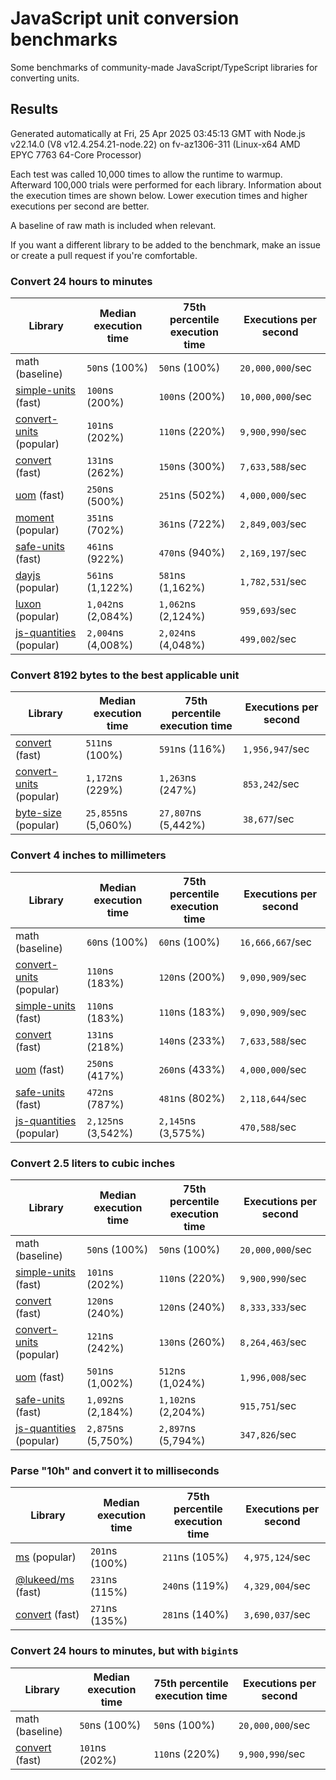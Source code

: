 # JavaScript unit conversion benchmarks

Some benchmarks of community-made JavaScript/TypeScript libraries for converting units.

## Results

<!-- beginblock(results) -->

Generated automatically at Fri, 25 Apr 2025 03:45:13 GMT with Node.js v22.14.0 (V8 v12.4.254.21-node.22) on fv-az1306-311 (Linux-x64 AMD EPYC 7763 64-Core Processor)

Each test was called 10,000 times to allow the runtime to warmup.
Afterward 100,000 trials were performed for each library.
Information about the execution times are shown below.
Lower execution times and higher executions per second are better.

A baseline of raw math is included when relevant.

If you want a different library to be added to the benchmark, make an issue or create a pull request if you're comfortable.

### Convert 24 hours to minutes

| Library                                                            | Median execution time | 75th percentile execution time | Executions per second |
| ------------------------------------------------------------------ | --------------------- | ------------------------------ | --------------------- |
| math (baseline)                                                    | `50`ns (100%)         | `50`ns (100%)                  | `20,000,000`/sec      |
| [simple-units](https://npmjs.com/package/simple-units) (fast)      | `100`ns (200%)        | `100`ns (200%)                 | `10,000,000`/sec      |
| [convert-units](https://npmjs.com/package/convert-units) (popular) | `101`ns (202%)        | `110`ns (220%)                 | `9,900,990`/sec       |
| [convert](https://npmjs.com/package/convert) (fast)                | `131`ns (262%)        | `150`ns (300%)                 | `7,633,588`/sec       |
| [uom](https://npmjs.com/package/uom) (fast)                        | `250`ns (500%)        | `251`ns (502%)                 | `4,000,000`/sec       |
| [moment](https://npmjs.com/package/moment) (popular)               | `351`ns (702%)        | `361`ns (722%)                 | `2,849,003`/sec       |
| [safe-units](https://npmjs.com/package/safe-units) (fast)          | `461`ns (922%)        | `470`ns (940%)                 | `2,169,197`/sec       |
| [dayjs](https://npmjs.com/package/dayjs) (popular)                 | `561`ns (1,122%)      | `581`ns (1,162%)               | `1,782,531`/sec       |
| [luxon](https://npmjs.com/package/luxon) (popular)                 | `1,042`ns (2,084%)    | `1,062`ns (2,124%)             | `959,693`/sec         |
| [js-quantities](https://npmjs.com/package/js-quantities) (popular) | `2,004`ns (4,008%)    | `2,024`ns (4,048%)             | `499,002`/sec         |

### Convert 8192 bytes to the best applicable unit

| Library                                                            | Median execution time | 75th percentile execution time | Executions per second |
| ------------------------------------------------------------------ | --------------------- | ------------------------------ | --------------------- |
| [convert](https://npmjs.com/package/convert) (fast)                | `511`ns (100%)        | `591`ns (116%)                 | `1,956,947`/sec       |
| [convert-units](https://npmjs.com/package/convert-units) (popular) | `1,172`ns (229%)      | `1,263`ns (247%)               | `853,242`/sec         |
| [byte-size](https://npmjs.com/package/byte-size) (popular)         | `25,855`ns (5,060%)   | `27,807`ns (5,442%)            | `38,677`/sec          |

### Convert 4 inches to millimeters

| Library                                                            | Median execution time | 75th percentile execution time | Executions per second |
| ------------------------------------------------------------------ | --------------------- | ------------------------------ | --------------------- |
| math (baseline)                                                    | `60`ns (100%)         | `60`ns (100%)                  | `16,666,667`/sec      |
| [convert-units](https://npmjs.com/package/convert-units) (popular) | `110`ns (183%)        | `120`ns (200%)                 | `9,090,909`/sec       |
| [simple-units](https://npmjs.com/package/simple-units) (fast)      | `110`ns (183%)        | `110`ns (183%)                 | `9,090,909`/sec       |
| [convert](https://npmjs.com/package/convert) (fast)                | `131`ns (218%)        | `140`ns (233%)                 | `7,633,588`/sec       |
| [uom](https://npmjs.com/package/uom) (fast)                        | `250`ns (417%)        | `260`ns (433%)                 | `4,000,000`/sec       |
| [safe-units](https://npmjs.com/package/safe-units) (fast)          | `472`ns (787%)        | `481`ns (802%)                 | `2,118,644`/sec       |
| [js-quantities](https://npmjs.com/package/js-quantities) (popular) | `2,125`ns (3,542%)    | `2,145`ns (3,575%)             | `470,588`/sec         |

### Convert 2.5 liters to cubic inches

| Library                                                            | Median execution time | 75th percentile execution time | Executions per second |
| ------------------------------------------------------------------ | --------------------- | ------------------------------ | --------------------- |
| math (baseline)                                                    | `50`ns (100%)         | `50`ns (100%)                  | `20,000,000`/sec      |
| [simple-units](https://npmjs.com/package/simple-units) (fast)      | `101`ns (202%)        | `110`ns (220%)                 | `9,900,990`/sec       |
| [convert](https://npmjs.com/package/convert) (fast)                | `120`ns (240%)        | `120`ns (240%)                 | `8,333,333`/sec       |
| [convert-units](https://npmjs.com/package/convert-units) (popular) | `121`ns (242%)        | `130`ns (260%)                 | `8,264,463`/sec       |
| [uom](https://npmjs.com/package/uom) (fast)                        | `501`ns (1,002%)      | `512`ns (1,024%)               | `1,996,008`/sec       |
| [safe-units](https://npmjs.com/package/safe-units) (fast)          | `1,092`ns (2,184%)    | `1,102`ns (2,204%)             | `915,751`/sec         |
| [js-quantities](https://npmjs.com/package/js-quantities) (popular) | `2,875`ns (5,750%)    | `2,897`ns (5,794%)             | `347,826`/sec         |

### Parse "10h" and convert it to milliseconds

| Library                                                   | Median execution time | 75th percentile execution time | Executions per second |
| --------------------------------------------------------- | --------------------- | ------------------------------ | --------------------- |
| [ms](https://npmjs.com/package/ms) (popular)              | `201`ns (100%)        | `211`ns (105%)                 | `4,975,124`/sec       |
| [@lukeed/ms](https://npmjs.com/package/@lukeed/ms) (fast) | `231`ns (115%)        | `240`ns (119%)                 | `4,329,004`/sec       |
| [convert](https://npmjs.com/package/convert) (fast)       | `271`ns (135%)        | `281`ns (140%)                 | `3,690,037`/sec       |

### Convert 24 hours to minutes, but with `bigint`s

| Library                                             | Median execution time | 75th percentile execution time | Executions per second |
| --------------------------------------------------- | --------------------- | ------------------------------ | --------------------- |
| math (baseline)                                     | `50`ns (100%)         | `50`ns (100%)                  | `20,000,000`/sec      |
| [convert](https://npmjs.com/package/convert) (fast) | `101`ns (202%)        | `110`ns (220%)                 | `9,900,990`/sec       |

<!-- endblock(results) -->

